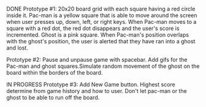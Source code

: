 DONE
Prototype #1: 20x20 board grid with each square having a red circle inside it. Pac-man is a yellow square that is able to move around the screen when user presses up, down, left, or right keys. When Pac-man moves to a square with a red dot, the red dot disappears and the user's score is incremented. Ghost is a pink square. When Pac-man's position overlaps with the ghost's position, the user is alerted that they have ran into a ghost and lost.

Prototype #2: Pause and unpause game with spacebar. Add gifs for the Pac-man and ghost squares.Simulate random movement of the ghost on the board within the borders of the board.


IN PROGRESS
Prototype #3: Add New Game button. Highest score determine from game history and how to user. Don't let pac-man or the ghost to be able to run off the board.
